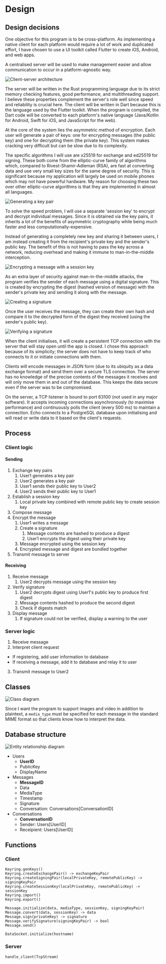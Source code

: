 # Design

## Design decisions

One objective for this program is to be cross-platform. As implementing a native client for each platform would require a lot of work and duplicated effort, I have chosen to use a UI toolkit called Flutter to create iOS, Android, and web apps.

A centralised server will be used to make management easier and allow communication to occur in a platform-agnostic way.

![Client-server architecture](../assets/client-server.png)

The server will be written in the Rust programming language due to its strict memory checking features, good performance, and multithreading support. I believe these properties complement the server's role well since speed and reliability is crucial here. The client will be written in Dart because this is the language used by the Flutter toolkit. When the program is compiled, the Dart code will be converted to each platform's native language (Java/Kotlin for Android, Swift for iOS, and JavaScript for the web).

At the core of the system lies the asymmetric method of encryption. Each user will generate a pair of keys: one for encrypting messages (the public key) and one for decrypting them (the private key). This system makes cracking very difficult but can be slow due to its complexity.

The specific algorithms I will use are x25519 for exchange and ed25519 for signing. These both come from the elliptic-curve family of algorithms which, compared to Rivest-Shamir-Adleman (RSA), are fast at converting data and use very small key sizes for the same degree of security. This is significant because my application will largely be used on mobile phones which may not have powerful hardware. My reason for choosing these two over other elliptic-curve algorithms is that they are implemented in almost all languages.

![Generating a key pair](../assets/key-pair.png)

To solve the speed problem, I will use a separate 'session key' to encrypt and decrypt individual messages. Since it is obtained via the key pairs, it inherits a lot of the benefits of asymmetric cryptography while being much faster and less computationally-expensive.

Instead of generating a completely new key and sharing it between users, I am instead creating it from the recipient's private key and the sender's public key. The benefit of this is not having to pass the key across a network, reducing overhead and making it immune to man-in-the-middle interception.

![Encrypting a message with a session key](../assets/encrypt-message.png)

As an extra layer of security against man-in-the-middle attacks, the program verifies the sender of each message using a digital signature. This is created by encrypting the digest (hashed version of message) with the sender's private key and sending it along with the message.

![Creating a signature](../assets/create-sig.png)

Once the user receives the message, they can create their own hash and compare it to the decrypted form of the digest they received (using the sender's public key).

![Verifying a signature](../assets/verify-sig.png)

When the client initialises, it will create a persistent TCP connection with the server that will stay open until the app is closed. I chose this approach because of its simplicity; the server does not have to keep track of who connects to it or initiate connections with them.

Clients will encode messages in JSON form (due to its ubiquity as a data exchange format) and send them over a secure TLS connection. The server has no knowledge of the precise contents of the messages it receives and will only move them in and out of the database. This keeps the data secure even if the server was to be compromised.

On the server, a TCP listener is bound to port 63100 (not used in any major software). It accepts incoming connections asynchronously (to maximise performance) and continuously polls the client (every 500 ms) to maintain a connection. Echo connects to a PostgreSQL database upon initialising and will read or write data to it based on the client's requests.

## Process

### Client logic

#### Sending

1. Exchange key pairs
    1. User1 generates a key pair
    2. User2 generates a key pair
    3. User1 sends their public key to User2
    4. User2 sends their public key to User1
2. Establish a session key
    1. Local private key combined with remote public key to create session key
3. Compose message
4. Encrypt the message
    1. User1 writes a message
    2. Create a signature
        1. Message contents are hashed to produce a digest
        2. User1 encrypts the digest using their private key
    3. Message encrypted using the session key
    4. Encrypted message and digest are bundled together
5. Transmit message to server

#### Receiving

1. Receive message
    1. User2 decrypts message using the session key
2. Verify signature
    1. User2 decrypts digest using User1's public key to produce first digest
    2. Message contents hashed to produce the second digest
    3. Check if digests match
3. Display message
    1. If signature could not be verified, display a warning to the user

### Server logic

1. Receive message
2. Interpret client request
  - If registering, add user information to database
  - If receiving a message, add it to database and relay it to user
3. Transmit message to User2

## Classes

![Class diagram](../assets/classes.png)

Since I want the program to support images and video in addition to plaintext, a `media_type` must be specified for each message in the standard MIME format so that clients know how to interpret the data.

## Database structure

![Entity relationship diagram](../assets/erd.png)

- Users
    - **UserID**
    - PublicKey
    - DisplayName
- Messages
    - **MessageID**
    - Data
    - MediaType
    - Timestamp
    - Signature
    - Conversation: Conversations[ConversationID]
- Conversations
    - **ConversationID**
    - Sender: Users[UserID]
    - Receipient: Users[UserID]

## Functions

### Client

```
Keyring.genKeys()
Keyring.createExchangePair() -> exchangeKeyPair
Keyring.createSigningPair(localPrivateKey, remotePublicKey) -> signingKeyPair
Keyring.createSessionKey(localPrivateKey, remotePublicKey) -> sessionKey
Keyring.import()
Keyring.export()

Message.initialize(data, mediaType, sessionKey, signingKeyPair)
Message.convert(data, sessionKey) -> data
Message.sign(privateKey) -> signature
Message.verifySignature(signingKeyPair) -> bool
Message.send()

DataSocket.initialize(hostname)
```

### Server

```
handle_client(TcpStream)
```
